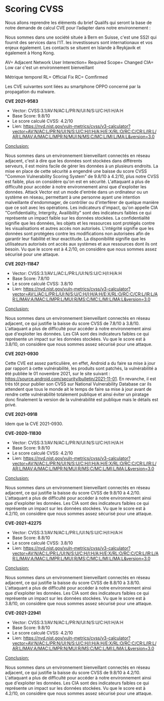 # Scoring CVSS

Nous allons reprendre les éléments du brief Qualifs qui seront la base de notre demande de calcul CVE pour l’adapter dans notre environnement :

Nous sommes dans une société située à Bern en Suisse, c'est une SS2I qui fournit des services dans l'IT. les investisseurs sont internationaux et vos enjeux également. Les contacts se situent en Islande à Reykjavik et également à Hong Kong.

AV= Adjacent Network
User Interection= Required
Scope= Changed
CIA= Low car c'est un environnement bienveillant

Métrique temporel RL= Official Fix
RC= Comfirmed

Les CVE suivantes sont liées au smartphone OPPO concerné par la propagation
du malware.

**CVE 2021-9583**

- Vector: 
CVSS:3.1/AV:N/AC:L/PR:N/UI:N/S:U/C:H/I:H/A:H
- Base Score: 
9.8/10
- Le score calculé CVSS: 
4.2/10
- Lien: 
https://nvd.nist.gov/vuln-metrics/cvss/v3-calculator?vector=AV:N/AC:L/PR:N/UI:N/S:U/C:H/I:H/A:H/E:X/RL:O/RC:C/CR:L/IR:L/AR:L/MAV:A/MAC:L/MPR:N/MUI:N/MS:C/MC:L/MI:L/MA:L&version=3.0

<u>Conclusion:</u>

Nous sommes dans un environnement bienveillant connectés en réseau adjacent, c'est à dire que les données sont stockées dans différents serveurs, il est moins facile de gérer les données à un plusieurs endroits.
La mise en place de cette sécurité a engendré une baisse du score CVSS "Common Vulnerability Scoring System" de 9.8/10 à 4.2/10, plus notre CVSS est faible, plus on considère qu'on est en sécurité. 
L'attaquant a plus de difficulté pour accéder à notre environnement ainsi que d'exploiter les données.
Attack Vector est un mode d'entrée dans un ordinateur ou un système en réseau, permettant à une personne ayant une intention malveillante d'endommager, de contrôler ou d'interférer de quelque manière que ce soit avec les opérations.
Les indicateurs d'impact, qu'on appelle CIA "Confidentiality, Intergrity, Availibility" sont des indicateurs faibles ce qui représente un impact faible sur les données stockées. 
La confidentialité signifie que les données, les objets et les ressources sont protégés contre les visualisations et autres accès non autorisés. L'intégrité signifie que les données sont protégées contre les modifications non autorisées afin de garantir leur fiabilité et leur exactitude. La disponibilité signifie que les utilisateurs autorisés ont accès aux systèmes et aux ressources dont ils ont besoin.
Vu que le score est à 4.2/10, on considère que nous sommes assez sécurisé pour une attaque.


**CVE 2021-11847**

- Vector: 
CVSS:3.1/AV:L/AC:L/PR:L/UI:N/S:U/C:H/I:H/A:H
- Base Score: 
7.8/10
- Le score calculé CVSS: 
3.8/10
- Lien: 
https://nvd.nist.gov/vuln-metrics/cvss/v3-calculator?vector=AV:L/AC:L/PR:L/UI:N/S:U/C:H/I:H/A:H/E:X/RL:O/RC:C/CR:L/IR:L/AR:L/MAV:A/MAC:L/MPR:L/MUI:R/MS:C/MC:L/MI:L/MA:L&version=3.0

<u>Conclusion:</u>

Nous sommes dans un environnement bienveillant connectés en réseau adjacent, ce qui justifie la baisse du score CVSS de 7.8/10 à 3.8/10. 
L'attaquant a plus de difficulté pour accéder à notre environnement ainsi que d'exploiter les données.
Les CIA sont des indicateurs faibles ce qui représente un impact sur les données stockées. 
Vu que le score est à 3.8/10, on considère que nous sommes assez sécurisé pour une attaque.


**CVE 2021-0930**

Cette CVE est assez particulière, en effet, Android a du faire sa mise à jour par rapport à cette vulnérabilité, les produits sont patchés, la vulnérabilité a été publiée le 01 novembre 2021, sur le site suivant : https://source.android.com/security/bulletin/2021-11-01.
En revanche, il est très tôt pour publier son CVSS sur National Vulnerability Database car ils attendent que tous le monde ait le temps de faire sa mise à jour avant de rendre cette vulnérabilité totalement publique et ainsi éviter un piratage donc finalement la version de la vulnérabilité est publique mais le détails est privé.


**CVE 2021-0918**

Idem que la CVE 2021-0930.

**CVE-2020-11830**

- Vector: 
CVSS:3.1/AV:N/AC:L/PR:N/UI:N/S:U/C:H/I:H/A:H
- Base Score: 
9.8/10
- Le score calculé CVSS: 
4.2/10
- Lien: 
https://nvd.nist.gov/vuln-metrics/cvss/v3-calculator?vector=AV:N/AC:L/PR:N/UI:N/S:U/C:H/I:H/A:H/E:X/RL:O/RC:C/CR:L/IR:L/AR:L/MAV:A/MAC:L/MPR:N/MUI:R/MS:C/MC:L/MI:L/MA:L&version=3.0

<u>Conclusion:</u>

Nous sommes dans un environnement bienveillant connectés en réseau adjacent, ce qui justifie la baisse du score CVSS de 9.8/10 à 4.2/10. 
L'attaquant a plus de difficulté pour accéder à notre environnement ainsi que d'exploiter les données.
Les CIA sont des indicateurs faibles ce qui représente un impact sur les données stockées. 
Vu que le score est à 4.2/10, on considère que nous sommes assez sécurisé pour une attaque.


**CVE-2021-42275**

- Vector: 
CVSS:3.1/AV:N/AC:L/PR:L/UI:N/S:U/C:H/I:H/A:H
- Base Score: 
8.8/10
- Le score calculé CVSS: 
3.8/10
- Lien: 
https://nvd.nist.gov/vuln-metrics/cvss/v3-calculator?vector=AV:N/AC:L/PR:L/UI:N/S:U/C:H/I:H/A:H/E:X/RL:O/RC:C/CR:L/IR:L/AR:L/MAV:A/MAC:L/MPR:L/MUI:R/MS:C/MC:L/MI:L/MA:L&version=3.0

<u>Conclusion:</u>

Nous sommes dans un environnement bienveillant connectés en réseau adjacent, ce qui justifie la baisse du score CVSS de 8.8/10 à 3.8/10. 
L'attaquant a plus de difficulté pour accéder à notre environnement ainsi que d'exploiter les données.
Les CIA sont des indicateurs faibles ce qui représente un impact sur les données stockées. 
Vu que le score est à 3.8/10, on considère que nous sommes assez sécurisé pour une attaque.


**CVE-2021-22941**

- Vector: 
CVSS:3.1/AV:N/AC:L/PR:N/UI:N/S:U/C:H/I:H/A:H
- Base Score: 
9.8/10
- Le score calculé CVSS: 
4.2/10
- Lien: 
https://nvd.nist.gov/vuln-metrics/cvss/v3-calculator?vector=AV:N/AC:L/PR:N/UI:N/S:U/C:H/I:H/A:H/E:X/RL:O/RC:C/CR:L/IR:L/AR:L/MAV:A/MAC:L/MPR:N/MUI:R/MS:C/MC:L/MI:L/MA:L&version=3.0

<u>Conclusion:</u>

Nous sommes dans un environnement bienveillant connectés en réseau adjacent, ce qui justifie la baisse du score CVSS de 9.8/10 à 4.2/10. 
L'attaquant a plus de difficulté pour accéder à notre environnement ainsi que d'exploiter les données.
Les CIA sont des indicateurs faibles ce qui représente un impact sur les données stockées. 
Vu que le score est à 4.2/10, on considère que nous sommes assez sécurisé pour une attaque.